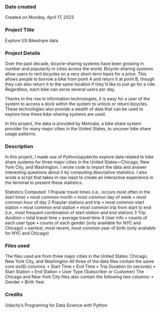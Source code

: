 ### Date created
Created on Monday, April 17, 2023

### Project Title
Explore US Bikeshare data

### Project Details
Over the past decade, bicycle-sharing systems have been growing in number and popularity in cities across the world. Bicycle-sharing systems allow users to rent bicycles on a very short-term basis for a price. This allows people to borrow a bike from point A and return it at point B, though they can also return it to the same location if they'd like to just go for a ride. Regardless, each bike can serve several users per day.

Thanks to the rise in information technologies, it is easy for a user of the system to access a dock within the system to unlock or return bicycles. These technologies also provide a wealth of data that can be used to explore how these bike-sharing systems are used.

In this project, the data is provided by  Motivate, a bike share system provider for many major cities in the United States, to uncover bike share usage patterns. 

### Description
In this project, I made use of Python(spyder)to explore data related to bike share systems for three major cities in the United States—Chicago, New York City, and Washington. 
I wrote code to import the data and answer interesting questions about it by computing descriptive statistics. I also wrote a script that takes in raw input to create an interactive experience in the terminal to present these statistics.

Statistics Computed:
1 Popular travel times (i.e., occurs most often in the start time)
•	most common month
•	most common day of week
•	most common hour of day
2 Popular stations and trip
•	most common start station
•	most common end station
•	most common trip from start to end (i.e., most frequent combination of start station and end station)
3 Trip duration
•	total travel time
•	average travel time
4 User info
•	counts of each user type
•	counts of each gender (only available for NYC and Chicago)
•	earliest, most recent, most common year of birth (only available for NYC and Chicago)

### Files used
The files used are from three major cities in the United States:
Chicago, New York City, and Washington
All three of the data files contain the same core six(6) columns:
•	Start Time
•	End Time
•	Trip Duration (in seconds)
•	Start Station
•	End Station
•	User Type (Subscriber or Customer)
The Chicago and New York City files also contain the following two columns:
•	Gender
•	Birth Year

### Credits
Udacity’s Programing for Data Science with Python